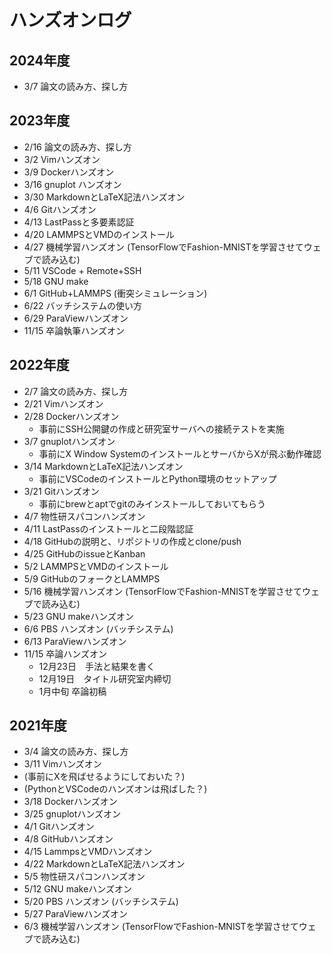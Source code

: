 # ハンズオンログ

## 2024年度

* 3/7 論文の読み方、探し方

## 2023年度

* 2/16 論文の読み方、探し方
* 3/2 Vimハンズオン
* 3/9 Dockerハンズオン
* 3/16 gnuplot ハンズオン
* 3/30 MarkdownとLaTeX記法ハンズオン
* 4/6 Gitハンズオン
* 4/13 LastPassと多要素認証
* 4/20 LAMMPSとVMDのインストール
* 4/27 機械学習ハンズオン (TensorFlowでFashion-MNISTを学習させてウェブで読み込む)
* 5/11 VSCode + Remote+SSH
* 5/18 GNU make
* 6/1 GitHub+LAMMPS (衝突シミュレーション)
* 6/22 バッチシステムの使い方
* 6/29 ParaViewハンズオン
* 11/15 卒論執筆ハンズオン


## 2022年度

* 2/7 論文の読み方、探し方
* 2/21 Vimハンズオン
* 2/28 Dockerハンズオン
    * 事前にSSH公開鍵の作成と研究室サーバへの接続テストを実施
* 3/7 gnuplotハンズオン
    * 事前にX Window SystemのインストールとサーバからXが飛ぶ動作確認
* 3/14 MarkdownとLaTeX記法ハンズオン
    * 事前にVSCodeのインストールとPython環境のセットアップ
* 3/21 Gitハンズオン
    * 事前にbrewとaptでgitのみインストールしておいてもらう
* 4/7 物性研スパコンハンズオン
* 4/11 LastPassのインストールと二段階認証
* 4/18 GitHubの説明と、リポジトリの作成とclone/push
* 4/25 GitHubのissueとKanban
* 5/2 LAMMPSとVMDのインストール
* 5/9 GitHubのフォークとLAMMPS
* 5/16 機械学習ハンズオン (TensorFlowでFashion-MNISTを学習させてウェブで読み込む)
* 5/23 GNU makeハンズオン
* 6/6 PBS ハンズオン (バッチシステム)
* 6/13 ParaViewハンズオン
* 11/15 卒論ハンズオン
    * 12月23日　手法と結果を書く
    * 12月19日　タイトル研究室内締切
    * 1月中旬 卒論初稿

## 2021年度

* 3/4 論文の読み方、探し方
* 3/11 Vimハンズオン
* (事前にXを飛ばせるようにしておいた？)
* (PythonとVSCodeのハンズオンは飛ばした？)
* 3/18 Dockerハンズオン
* 3/25 gnuplotハンズオン
* 4/1 Gitハンズオン
* 4/8 GitHubハンズオン
* 4/15 LammpsとVMDハンズオン
* 4/22 MarkdownとLaTeX記法ハンズオン
* 5/5 物性研スパコンハンズオン
* 5/12 GNU makeハンズオン
* 5/20 PBS ハンズオン (バッチシステム)
* 5/27 ParaViewハンズオン
* 6/3 機械学習ハンズオン (TensorFlowでFashion-MNISTを学習させてウェブで読み込む)
